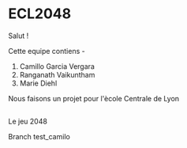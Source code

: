 # ECL2048

Salut !

Cette equipe contiens -

1. Camillo Garcia Vergara
2. Ranganath Vaikuntham
3. Marie Diehl

Nous faisons un projet pour l'ècole Centrale de Lyon

##
Le jeu 2048


Branch test_camilo
